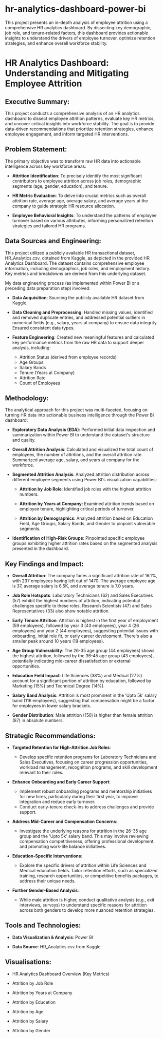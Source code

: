 # hr-analytics-dashboard-power-bi
This project presents an in-depth analysis of employee attrition using a comprehensive HR analytics dashboard. By dissecting key demographic, job role, and tenure-related factors, this dashboard provides actionable insights to understand the drivers of employee turnover,  optimize retention strategies, and enhance overall workforce stability. 

# HR Analytics Dashboard: Understanding and Mitigating Employee Attrition

## Executive Summary:
This project conducts a comprehensive analysis of an HR analytics dashboard to dissect employee attrition patterns, evaluate key HR metrics, and uncover critical insights into workforce stability. The goal is to provide data-driven recommendations that prioritize retention strategies, enhance employee engagement, and inform targeted HR interventions. 

## Problem Statement:

The primary objective was to transform raw HR data into actionable intelligence across key workforce areas:

- **Attrition Identification**: To precisely identify the most significant contributors to employee attrition across job roles, demographic segments (age, gender, education), and tenure.
  
- **HR Metric Evaluation**: To delve into crucial metrics such as overall attrition rate, average age, average salary, and average years at the company to guide strategic HR resource allocation.
  
- **Employee Behavioral Insights**: To understand the patterns of employee turnover based on various attributes, informing personalized retention strategies and tailored HR programs.

## Data Sources and Engineering:

This project utilized a publicly available HR transactional dataset, HR_Analytics.csv, obtained from Kaggle, as depicted in the provided HR Analytics Dashboard. The dataset contains comprehensive employee information, including demographics, job roles, and employment history. Key metrics and breakdowns are derived from this underlying dataset.

My data engineering process (as implemented within Power BI or a preceding data preparation step) involved:

- **Data Acquisition**: Sourcing the publicly available HR dataset from Kaggle.
  
- **Data Cleaning and Preprocessing**: Handled missing values, identified and removed duplicate entries, and addressed potential outliers in numerical fields (e.g., salary, years at company) to ensure data integrity. Ensured consistent data types.
  
- **Feature Engineering**: Created new meaningful features and calculated key performance metrics from the raw HR data to support deeper analysis, including:
  - Attrition Status (derived from employee records)
  - Age Groups
  - Salary Bands
  - Tenure (Years at Company)
  - Attrition Rate
  - Count of Employees

## Methodology:

The analytical approach for this project was multi-faceted, focusing on turning HR data into actionable business intelligence through the Power BI dashboard:

- **Exploratory Data Analysis (EDA)**: Performed initial data inspection and summarization within Power BI to understand the dataset's structure and quality.
  
- **Overall Attrition Analysis**: Calculated and visualized the total count of employees, the number of attritions, and the overall attrition rate. Summarized average age, salary, and years at company for the workforce.
  
- **Segmented Attrition Analysis**: Analyzed attrition distribution across different employee segments using Power BI's visualization capabilities:
  
  - **Attrition by Job Role**: Identified job roles with the highest attrition numbers.
    
  - **Attrition by Years at Company**: Examined attrition trends based on employee tenure, highlighting critical periods of turnover.
    
  - **Attrition by Demographics**: Analyzed attrition based on Education Field, Age Groups, Salary Bands, and Gender to pinpoint vulnerable segments.
    
- **Identification of High-Risk Groups**: Pinpointed specific employee groups exhibiting higher attrition rates based on the segmented analysis presented in the dashboard.

## Key Findings and Impact:

- **Overall Attrition**: The company faces a significant attrition rate of 16.1%, with 237 employees having left out of 1470. The average employee age is 37, average salary is 6.5K, and average tenure is 7.0 years.
  
- **Job Role Hotspots**: Laboratory Technicians (62) and Sales Executives (57) exhibit the highest numbers of attrition, indicating potential challenges specific to these roles. Research Scientists (47) and Sales Representatives (33) also show notable attrition.
  
- **Early Tenure Attrition**: Attrition is highest in the first year of employment (59 employees), followed by year 3 (43 employees), year 4 (26 employees) and year 2 (44 employees), suggesting potential issues with onboarding, initial role fit, or early career development. There's also a smaller peak around 10 years (18 employees).
  
- **Age Group Vulnerability**: The 26-35 age group (44 employees) shows the highest attrition, followed by the 36-45 age group (43 employees), potentially indicating mid-career dissatisfaction or external opportunities.
  
- **Education Field Impact**: Life Sciences (38%) and Medical (27%) account for a significant portion of attrition by education, followed by Marketing (15%) and Technical Degree (14%).
  
- **Salary Band Analysis**: Attrition is most prominent in the 'Upto 5k' salary band (116 employees), suggesting that compensation might be a factor for employees in lower salary brackets.
  
- **Gender Distribution**: Male attrition (150) is higher than female attrition (87) in absolute numbers.

## Strategic Recommendations:

- **Targeted Retention for High-Attrition Job Roles**:

  - Develop specific retention programs for Laboratory Technicians and Sales Executives, focusing on career progression opportunities, workload management, recognition programs, and skill development relevant to their roles.

- **Enhance Onboarding and Early Career Support**:

  - Implement robust onboarding programs and mentorship initiatives for new hires, particularly during their first year, to improve integration and reduce early turnover.
  - Conduct early-tenure check-ins to address challenges and provide support.

- **Address Mid-Career and Compensation Concerns**:

  - Investigate the underlying reasons for attrition in the 26-35 age group and the 'Upto 5k' salary band. This may involve reviewing compensation competitiveness, offering professional development, and promoting work-life balance initiatives.

- **Education-Specific Interventions**:

  - Explore the specific drivers of attrition within Life Sciences and Medical education fields. Tailor retention efforts, such as specialized training, research opportunities, or competitive benefits packages, to address their unique needs.

- **Further Gender-Based Analysis**:

  - While male attrition is higher, conduct qualitative analysis (e.g., exit interviews, surveys) to understand specific reasons for attrition across both genders to develop more nuanced retention strategies.

## Tools and Technologies:

- **Data Visualization & Analysis**: Power BI

- **Data Source**: HR_Analytics.csv from Kaggle

## Visualisations:

- HR Analytics Dashboard Overview (Key Metrics)

- Attrition by Job Role

- Attrition by Years at Company

- Attrition by Education

- Attrition by Age

- Attrition by Salary

- Attrition by Gender
